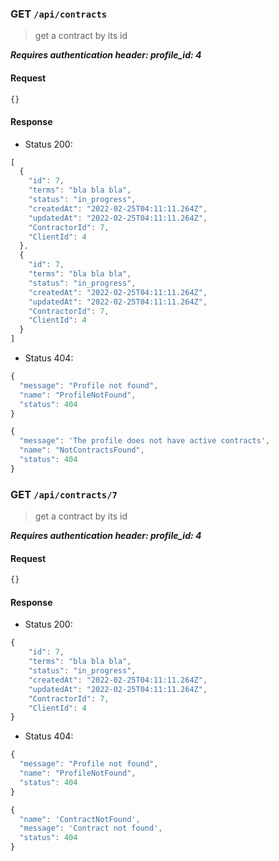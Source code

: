 ### GET `/api/contracts`

> get a contract by its id

***Requires authentication header: profile_id: 4***

#### Request

```js
{}
```

#### Response

- Status 200:

```js
[
  {
    "id": 7,
    "terms": "bla bla bla",
    "status": "in_progress",
    "createdAt": "2022-02-25T04:11:11.264Z",
    "updatedAt": "2022-02-25T04:11:11.264Z",
    "ContractorId": 7,
    "ClientId": 4
  },
  {
    "id": 7,
    "terms": "bla bla bla",
    "status": "in_progress",
    "createdAt": "2022-02-25T04:11:11.264Z",
    "updatedAt": "2022-02-25T04:11:11.264Z",
    "ContractorId": 7,
    "ClientId": 4
  }
]
```

- Status 404:

```js
{
  "message": "Profile not found",
  "name": "ProfileNotFound",
  "status": 404
}
```

```js
{
  "message": 'The profile does not have active contracts',
  "name": "NotContractsFound",
  "status": 404
}
```



### GET `/api/contracts/7`

> get a contract by its id

***Requires authentication header: profile_id: 4***

#### Request

```js
{}
```

#### Response

- Status 200:

```js
{
    "id": 7,
    "terms": "bla bla bla",
    "status": "in_progress",
    "createdAt": "2022-02-25T04:11:11.264Z",
    "updatedAt": "2022-02-25T04:11:11.264Z",
    "ContractorId": 7,
    "ClientId": 4
}
```

- Status 404:

```js
{
  "message": "Profile not found",
  "name": "ProfileNotFound",
  "status": 404
}
```

```js
{
  "name": 'ContractNotFound',
  "message": 'Contract not found',
  "status": 404
}
```
